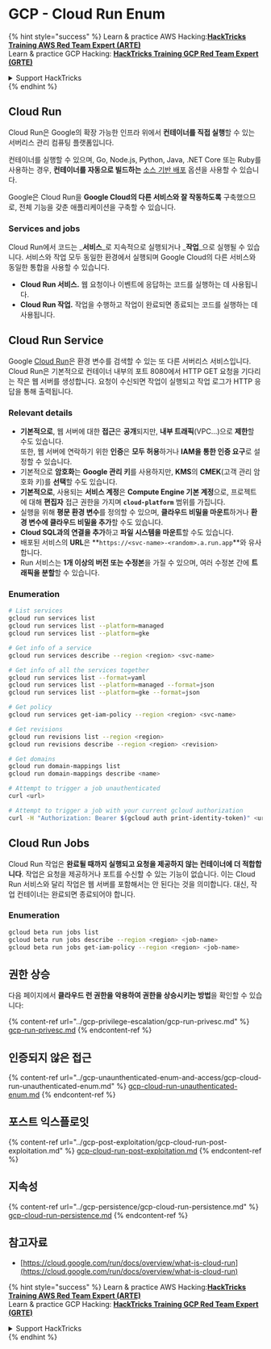 # GCP - Cloud Run Enum

{% hint style="success" %}
Learn & practice AWS Hacking:<img src="../../../.gitbook/assets/image (1).png" alt="" data-size="line">[**HackTricks Training AWS Red Team Expert (ARTE)**](https://training.hacktricks.xyz/courses/arte)<img src="../../../.gitbook/assets/image (1).png" alt="" data-size="line">\
Learn & practice GCP Hacking: <img src="../../../.gitbook/assets/image (2).png" alt="" data-size="line">[**HackTricks Training GCP Red Team Expert (GRTE)**<img src="../../../.gitbook/assets/image (2).png" alt="" data-size="line">](https://training.hacktricks.xyz/courses/grte)

<details>

<summary>Support HackTricks</summary>

* Check the [**subscription plans**](https://github.com/sponsors/carlospolop)!
* **Join the** 💬 [**Discord group**](https://discord.gg/hRep4RUj7f) or the [**telegram group**](https://t.me/peass) or **follow** us on **Twitter** 🐦 [**@hacktricks\_live**](https://twitter.com/hacktricks\_live)**.**
* **Share hacking tricks by submitting PRs to the** [**HackTricks**](https://github.com/carlospolop/hacktricks) and [**HackTricks Cloud**](https://github.com/carlospolop/hacktricks-cloud) github repos.

</details>
{% endhint %}

## Cloud Run <a href="#reviewing-cloud-run-configurations" id="reviewing-cloud-run-configurations"></a>

Cloud Run은 Google의 확장 가능한 인프라 위에서 **컨테이너를 직접 실행**할 수 있는 서버리스 관리 컴퓨팅 플랫폼입니다.

컨테이너를 실행할 수 있으며, Go, Node.js, Python, Java, .NET Core 또는 Ruby를 사용하는 경우, **컨테이너를 자동으로 빌드하는** [소스 기반 배포](https://cloud.google.com/run/docs/deploying-source-code) 옵션을 사용할 수 있습니다.

Google은 Cloud Run을 **Google Cloud의 다른 서비스와 잘 작동하도록** 구축했으므로, 전체 기능을 갖춘 애플리케이션을 구축할 수 있습니다.

### Services and jobs <a href="#services-and-jobs" id="services-and-jobs"></a>

Cloud Run에서 코드는 _**서비스**_로 지속적으로 실행되거나 _**작업**_으로 실행될 수 있습니다. 서비스와 작업 모두 동일한 환경에서 실행되며 Google Cloud의 다른 서비스와 동일한 통합을 사용할 수 있습니다.

* **Cloud Run 서비스.** 웹 요청이나 이벤트에 응답하는 코드를 실행하는 데 사용됩니다.
* **Cloud Run 작업.** 작업을 수행하고 작업이 완료되면 종료되는 코드를 실행하는 데 사용됩니다.

## Cloud Run Service

Google [Cloud Run](https://cloud.google.com/run)은 환경 변수를 검색할 수 있는 또 다른 서버리스 서비스입니다. Cloud Run은 기본적으로 컨테이너 내부의 포트 8080에서 HTTP GET 요청을 기다리는 작은 웹 서버를 생성합니다. 요청이 수신되면 작업이 실행되고 작업 로그가 HTTP 응답을 통해 출력됩니다.

### Relevant details

* **기본적으로**, 웹 서버에 대한 **접근**은 **공개**되지만, **내부 트래픽**(VPC...)으로 **제한**할 수도 있습니다.\
또한, 웹 서버에 연락하기 위한 **인증**은 **모두 허용**하거나 **IAM을 통한 인증 요구**로 설정할 수 있습니다.
* 기본적으로 **암호화**는 **Google 관리 키**를 사용하지만, **KMS**의 **CMEK**(고객 관리 암호화 키)를 **선택**할 수도 있습니다.
* **기본적으로**, 사용되는 **서비스 계정**은 **Compute Engine 기본 계정**으로, 프로젝트에 대해 **편집자** 접근 권한을 가지며 **`cloud-platform`** 범위를 가집니다.
* 실행을 위해 **평문 환경 변수**를 정의할 수 있으며, **클라우드 비밀을 마운트**하거나 **환경 변수에 클라우드 비밀을 추가**할 수도 있습니다.
* **Cloud SQL과의 연결을 추가**하고 **파일 시스템을 마운트**할 수도 있습니다.
* 배포된 서비스의 **URL**은 **`https://<svc-name>-<random>.a.run.app`**와 유사합니다.
* Run 서비스는 **1개 이상의 버전 또는 수정본**을 가질 수 있으며, 여러 수정본 간에 **트래픽을 분할**할 수 있습니다.

### Enumeration
```bash
# List services
gcloud run services list
gcloud run services list --platform=managed
gcloud run services list --platform=gke

# Get info of a service
gcloud run services describe --region <region> <svc-name>

# Get info of all the services together
gcloud run services list --format=yaml
gcloud run services list --platform=managed --format=json
gcloud run services list --platform=gke --format=json

# Get policy
gcloud run services get-iam-policy --region <region> <svc-name>

# Get revisions
gcloud run revisions list --region <region>
gcloud run revisions describe --region <region> <revision>

# Get domains
gcloud run domain-mappings list
gcloud run domain-mappings describe <name>

# Attempt to trigger a job unauthenticated
curl <url>

# Attempt to trigger a job with your current gcloud authorization
curl -H "Authorization: Bearer $(gcloud auth print-identity-token)" <url>
```
## Cloud Run Jobs

Cloud Run 작업은 **완료될 때까지 실행되고 요청을 제공하지 않는 컨테이너에 더 적합합니다**. 작업은 요청을 제공하거나 포트를 수신할 수 있는 기능이 없습니다. 이는 Cloud Run 서비스와 달리 작업은 웹 서버를 포함해서는 안 된다는 것을 의미합니다. 대신, 작업 컨테이너는 완료되면 종료되어야 합니다.

### Enumeration
```bash
gcloud beta run jobs list
gcloud beta run jobs describe --region <region> <job-name>
gcloud beta run jobs get-iam-policy --region <region> <job-name>
```
## 권한 상승

다음 페이지에서 **클라우드 런 권한을 악용하여 권한을 상승시키는 방법**을 확인할 수 있습니다:

{% content-ref url="../gcp-privilege-escalation/gcp-run-privesc.md" %}
[gcp-run-privesc.md](../gcp-privilege-escalation/gcp-run-privesc.md)
{% endcontent-ref %}

## 인증되지 않은 접근

{% content-ref url="../gcp-unaunthenticated-enum-and-access/gcp-cloud-run-unauthenticated-enum.md" %}
[gcp-cloud-run-unauthenticated-enum.md](../gcp-unaunthenticated-enum-and-access/gcp-cloud-run-unauthenticated-enum.md)
{% endcontent-ref %}

## 포스트 익스플로잇

{% content-ref url="../gcp-post-exploitation/gcp-cloud-run-post-exploitation.md" %}
[gcp-cloud-run-post-exploitation.md](../gcp-post-exploitation/gcp-cloud-run-post-exploitation.md)
{% endcontent-ref %}

## 지속성

{% content-ref url="../gcp-persistence/gcp-cloud-run-persistence.md" %}
[gcp-cloud-run-persistence.md](../gcp-persistence/gcp-cloud-run-persistence.md)
{% endcontent-ref %}

## 참고자료

* [https://cloud.google.com/run/docs/overview/what-is-cloud-run](https://cloud.google.com/run/docs/overview/what-is-cloud-run)

{% hint style="success" %}
Learn & practice AWS Hacking:<img src="../../../.gitbook/assets/image (1).png" alt="" data-size="line">[**HackTricks Training AWS Red Team Expert (ARTE)**](https://training.hacktricks.xyz/courses/arte)<img src="../../../.gitbook/assets/image (1).png" alt="" data-size="line">\
Learn & practice GCP Hacking: <img src="../../../.gitbook/assets/image (2).png" alt="" data-size="line">[**HackTricks Training GCP Red Team Expert (GRTE)**<img src="../../../.gitbook/assets/image (2).png" alt="" data-size="line">](https://training.hacktricks.xyz/courses/grte)

<details>

<summary>Support HackTricks</summary>

* Check the [**subscription plans**](https://github.com/sponsors/carlospolop)!
* **Join the** 💬 [**Discord group**](https://discord.gg/hRep4RUj7f) or the [**telegram group**](https://t.me/peass) or **follow** us on **Twitter** 🐦 [**@hacktricks\_live**](https://twitter.com/hacktricks\_live)**.**
* **Share hacking tricks by submitting PRs to the** [**HackTricks**](https://github.com/carlospolop/hacktricks) and [**HackTricks Cloud**](https://github.com/carlospolop/hacktricks-cloud) github repos.

</details>
{% endhint %}
